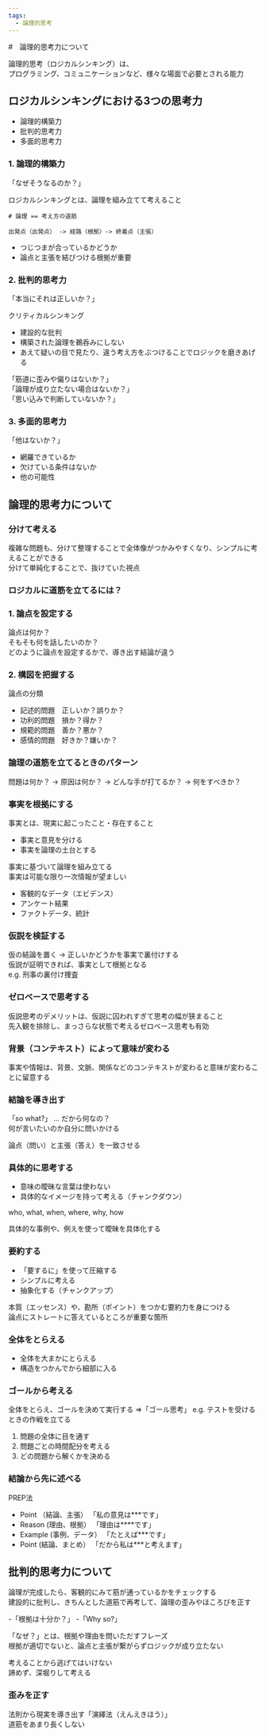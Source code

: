 ```yaml
---
tags:
  - 論理的思考
---
```


#　論理的思考力について

論理的思考（ロジカルシンキング）は、<br>
プログラミング、コミュニケーションなど、様々な場面で必要とされる能力

## ロジカルシンキングにおける3つの思考力
- 論理的構築力
- 批判的思考力
- 多面的思考力

### 1. 論理的構築力
「なぜそうなるのか？」

ロジカルシンキングとは、論理を組み立てて考えること
```
# 論理 == 考え方の道筋

出発点（出発点） -> 経路（根拠）-> 終着点（主張）
```
- つじつまが合っているかどうか
- 論点と主張を結びつける根拠が重要

### 2. 批判的思考力
「本当にそれは正しいか？」

クリティカルシンキング

- 建設的な批判
- 構築された論理を鵜呑みにしない
- あえて疑いの目で見たり、違う考え方をぶつけることでロジックを磨きあげる

「筋道に歪みや偏りはないか？」<br>
「論理が成り立たない場合はないか？」<br>
「思い込みで判断していないか？」

### 3. 多面的思考力
「他はないか？」

- 網羅できているか
- 欠けている条件はないか
- 他の可能性

## 論理的思考力について
### 分けて考える
複雑な問題も、分けて整理することで全体像がつかみやすくなり、シンプルに考えることができる<br>
分けて単純化することで、抜けていた視点

### ロジカルに道筋を立てるには？

### 1. 論点を設定する
論点は何か？<br>
そもそも何を話したいのか？<br>
どのように論点を設定するかで、導き出す結論が違う

### 2. 構図を把握する
論点の分類

- 記述的問題　正しいか？誤りか？
- 功利的問題　損か？得か？
- 規範的問題　善か？悪か？
- 感情的問題　好きか？嫌いか？

### 論理の道筋を立てるときのパターン
問題は何か？ -> 原因は何か？ -> どんな手が打てるか？ -> 何をすべきか？

### 事実を根拠にする
事実とは、現実に起こったこと・存在すること

- 事実と意見を分ける
- 事実を論理の土台とする

事実に基づいて論理を組み立てる<br>
事実は可能な限り一次情報が望ましい<br>

- 客観的なデータ（エビデンス）
- アンケート結果
- ファクトデータ、統計

### 仮説を検証する
仮の結論を置く -> 正しいかどうかを事実で裏付けする<br>
仮説が証明できれば、事実として根拠となる<br>
e.g. 刑事の裏付け捜査

### ゼロベースで思考する
仮説思考のデメリットは、仮説に囚われすぎて思考の幅が狭まること<br>
先入観を排除し、まっさらな状態で考えるゼロベース思考も有効

### 背景（コンテキスト）によって意味が変わる
事実や情報は、背景、文脈、関係などのコンテキストが変わると意味が変わることに留意する

### 結論を導き出す
「so what?」 … だから何なの？<br>
何が言いたいのか自分に問いかける<br>

論点（問い）と主張（答え）を一致させる

### 具体的に思考する
- 意味の曖昧な言葉は使わない
- 具体的なイメージを持って考える（チャンクダウン）

who, what, when, where, why, how<br>

具体的な事例や、例えを使って曖昧を具体化する

### 要約する
- 「要するに」を使って圧縮する
- シンプルに考える
- 抽象化する（チャンクアップ）

本質（エッセンス）や、勘所（ポイント）をつかむ要約力を身につける<br>
論点にストレートに答えているところが重要な箇所

### 全体をとらえる
- 全体を大まかにとらえる
- 構造をつかんでから細部に入る

### ゴールから考える
全体をとらえ、ゴールを決めて実行する =>「ゴール思考」
e.g. テストを受けるときの作戦を立てる
1. 問題の全体に目を通す
2. 問題ごとの時間配分を考える
3. どの問題から解くかを決める

### 結論から先に述べる
PREP法
- Point  （結論、主張）    「私の意見は***です」
- Reason  (理由、根拠）    「理由は****です」
- Example (事例、データ）  「たとえば***です」
- Point   (結論、まとめ）  「だから私は***と考えます」

## 批判的思考力について
論理が完成したら、客観的にみて筋が通っているかをチェックする<br>
建設的に批判し、きちんとした道筋で再考して、論理の歪みやほころびを正す<br>

-「根拠は十分か？」
-「Why so?」

「なぜ？」とは、根拠や理由を問いただすフレーズ<br>
根拠が適切でないと、論点と主張が繋がらずロジックが成り立たない<br>

考えることから逃げてはいけない<br>
諦めず、深堀りして考える

### 歪みを正す
法則から現実を導き出す「演繹法（えんえきほう）」<br>
道筋をあまり長くしない
